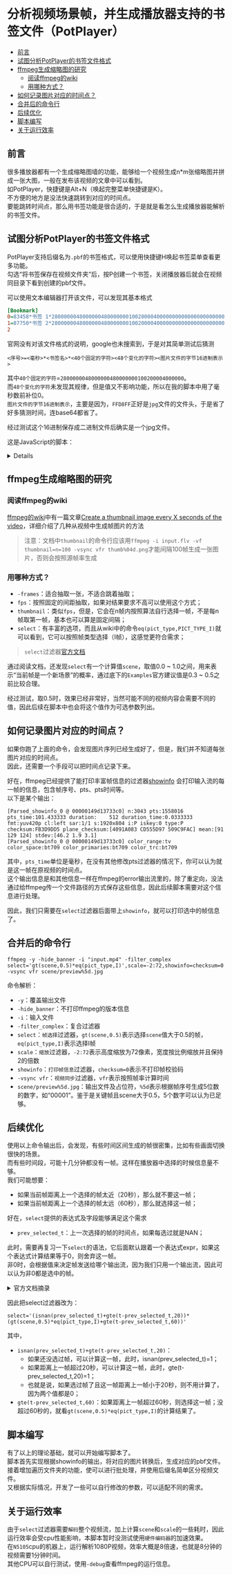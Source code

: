 # 分析视频场景帧，并生成播放器支持的书签文件（PotPlayer）

- [前言](#前言)
- [试图分析PotPlayer的书签文件格式](#试图分析potplayer的书签文件格式)
- [ffmpeg生成缩略图的研究](#ffmpeg生成缩略图的研究)
  - [阅读ffmpeg的wiki](#阅读ffmpeg的wiki)
  - [用哪种方式？](#用哪种方式)
- [如何记录图片对应的时间点？](#如何记录图片对应的时间点)
- [合并后的命令行](#合并后的命令行)
- [后续优化](#后续优化)
- [脚本编写](#脚本编写)
- [关于运行效率](#关于运行效率)
 
## 前言

很多播放器都有一个生成缩略图墙的功能，能够给一个视频生成n*m张缩略图并拼成一张大图，一般在发布该视频的文章中可以看到。  
如PotPlayer，快捷键是Alt+N（唤起完整菜单快捷键是K）。  
不方便的地方是没法快速跳转到对应的时间点。  
要能跳转时间点，那么用书签功能是很合适的，于是就是看怎么生成播放器能解析的书签文件。

## 试图分析PotPlayer的书签文件格式

PotPlayer支持后缀名为`.pbf`的书签格式，可以使用快捷键H唤起书签菜单查看更多功能。  
勾选“将书签保存在视频文件夹”后，按P创建一个书签，关闭播放器后就会在视频同目录下看到创建的pbf文件。

可以使用文本编辑器打开该文件，可以发现其基本格式

```ini
[Bookmark]
0=83458*书签 1*2800000048000000480000000100200004000000000000000000000000000000000000000000000000083458FFD8FFE000104A46494600010.....
1=87750*书签 2*2800000048000000480000000100200004000000000000000000000000000000000000000000000000087750FFD8FFE000104A46494600010.....
2
```

官网没有对该文件格式的说明，google也未搜索到，于是对其简单测试后猜测

```
<序号>=<毫秒>*<书签名>*<40个固定的字符><48个变化的字符><图片文件的字节16进制表示>
```

其中`40个固定的字符`=`2800000048000000480000000100200004000000`。  
而`48个变化的字符`未发现其规律，但是值又不影响功能，所以在我的脚本中用了毫秒数前补位0。  
`图片文件的字节16进制表示`，主要是因为，`FFD8FF`正好是`jpg`文件的文件头，于是省了好多猜测时间，连base64都省了。

经过测试这个16进制保存成二进制文件后确实是一个jpg文件。

这是JavaScript的脚本：
<details>

```javascript
const fs = require('fs');
/**
 * 将16进制或二进制表示的字节码转成Uint8Array，如"FF02"转成[0xff, 0x02]
 * @param {String} str 
 * @param {16|2} radix 
 * @returns {Uint8Array}
 */
function str2bin(str, radix = 16) {
    if (radix != 16 && radix != 2) throw new Error('radix must be 16 or 2');
    let padNum = radix == 16 ? 2 : 8;
    if (str.length / padNum % 1 != 0) throw new Error('str length must be multiple of ' + padNum);
    bufferDecode = [];
    for (let i = 0; i < str.length; i += padNum) {
        let byte2 = str.substring(i, i + padNum);
        let b = parseInt(byte2, radix);
        bufferDecode.push(b);
    }
    return Uint8Array.from(bufferDecode);
}

/**
 * 
 * @param {String} str 
 * @param {String} filepath 
 * @returns {Promise}
 */
function hexstr2file(str, filepath) {
    let bufs = str2bin(str);
    return new Promise((resolve, reject) => {
        fs.createWriteStream(filepath).write(bufs, (err) => {
            if (err) {
                reject(err);
            } else {
                resolve();
            }
        });
    })
}

hexstr2file("FFD8FF....","path/to/file.jpg");
```
</details>

## ffmpeg生成缩略图的研究

### 阅读ffmpeg的wiki

[ffmpeg的wiki](https://trac.ffmpeg.org/wiki)中有一篇文章[Create a thumbnail image every X seconds of the video](https://trac.ffmpeg.org/wiki/Create%20a%20thumbnail%20image%20every%20X%20seconds%20of%20the%20video)，详细介绍了几种从视频中生成帧图片的方法

> 注意：文档中`thumbnail`的命令行应该用`ffmpeg -i input.flv -vf thumbnail=n=100 -vsync vfr thumb%04d.png`才能间隔100帧生成一张图片，否则会按照源帧率生成

### 用哪种方式？

- `-frames`：适合抽取一张，不适合跳着抽取；
- `fps`：按照固定的间距抽取，如果对结果要求不高可以使用这个方式；
- `thumbnail`：类似`fps`，但是，它会在n帧内按照算法自行选择一帧，不是每n帧取第一帧，基本也可以算是固定间隔；
- `select`：有丰富的选项，而且从wiki中的命令`eq(pict_type,PICT_TYPE_I)`就可以看到，它可以按照帧类型选择（I帧），这感觉更符合需求；

> `select`过滤器[官方文档](https://ffmpeg.org/ffmpeg-filters.html#select_002c-aselect)

通过阅读文档，还发现`select`有一个计算值`scene`，取值0.0 ~ 1.0之间，用来表示“当前帧是一个新场景”的概率，通过底下的`Examples`官方建议值是0.3 ~ 0.5之前比较合理。

经过测试，取0.5时，效果已经非常好，当然可能不同的视频内容会需要不同的值，因此后续在脚本中也会将这个值作为可选参数列出。

## 如何记录图片对应的时间点？

如果你跑了上面的命令，会发现图片序列已经生成好了，但是，我们并不知道每张图片对应的时间点。  
因此，还需要一个手段可以把时间点记录下来。

好在，ffmpeg已经提供了能打印丰富帧信息的过滤器[showinfo](https://ffmpeg.org/ffmpeg-filters.html#showinfo)
会打印输入流的每一帧的信息，包含帧序号、pts、pts时间等。  
以下是某个输出：
```
[Parsed_showinfo_0 @ 00000149d13733c0] n:3043 pts:1558016 pts_time:101.433333 duration:    512 duration_time:0.0333333 fmt:yuv420p cl:left sar:1/1 s:1920x804 i:P iskey:0 type:P checksum:FB3D9DD5 plane_checksum:[4091A083 CD555D97 509C9FAC] mean:[91 129 124] stdev:[46.2 1.9 3.1]
[Parsed_showinfo_0 @ 00000149d13733c0] color_range:tv color_space:bt709 color_primaries:bt709 color_trc:bt709
```

其中，`pts_time`单位是毫秒，在没有其他修改pts过滤器的情况下，你可以认为就是这一帧在原视频的时间点。  
这个输出信息是和其他信息一样在ffmpeg的error输出流里的，除了重定向，没法通过给ffmpeg传一个文件路径的方式保存这些信息，因此后续脚本需要对这个信息进行处理。

因此，我们只需要在`select`过滤器后面带上`showinfo`，就可以打印选中的帧信息了。

## 合并后的命令行

```
ffmpeg -y -hide_banner -i "input.mp4" -filter_complex select='gt(scene,0.5)*eq(pict_type,I)',scale=-2:72,showinfo=checksum=0 -vsync vfr scene/preview%5d.jpg
```

命令解析：

- `-y`：覆盖输出文件
- `-hide_banner`：不打印ffmpeg的版本信息
- `-i`：输入文件
- `-filter_complex`：复合过滤器
- `select`：`帧选择`过滤器，`gt(scene,0.5)`表示选择`scene`值大于0.5的帧，`eq(pict_type,I)`表示选择I帧
- `scale`：`缩放`过滤器，`-2:72`表示高度缩放为72像素，宽度按比例缩放并且保持2的倍数
- `showinfo`：`打印帧信息`过滤器，`checksum=0`表示不打印帧校验码
- `-vsync vfr`：`视频同步`过滤器，`vfr`表示按照帧率计算时间
- `scene/preview%5d.jpg`：输出文件及占位符，`%5d`表示根据帧序号生成5位数的数字，如“00001”。鉴于是关键帧且scene大于0.5，5个数字可以认为已足够。


## 后续优化

使用以上命令输出后，会发现，有些时间区间生成的帧很密集，比如有些画面切换很快的场景。  
而有些时间段，可能十几分钟都没有一帧。这样在播放器中选择的时候信息量不够。  
我们可能想要：

- 如果当前帧距离上一个选择的帧太近（20秒），那么就不要这一帧；
- 如果当前帧距离上一个选择的帧太远（60秒），那么就选择这一帧；

好在，`select`提供的表达式及字段能够满足这个需求

- `prev_selected_t`：上一次选择的帧的时间点，如果每选过就是NAN；
  
此时，需要再复习一下`select`的语法，它后面默认跟着一个表达式expr，如果这个表达式计算结果等于0，则舍弃这一帧。  
非0时，会根据值来决定帧发送给哪个输出流，因为我们只用一个输出流，因此可以认为非0都是选中的帧。

<details>
<summary>官方文档摘录</summary>

This filter accepts the following options:

expr, e
Set expression, which is evaluated for each input frame.

If the expression is evaluated to zero, the frame is discarded.

If the evaluation result is negative or NaN, the frame is sent to the first output; otherwise it is sent to the output with index ceil(val)-1, assuming that the input index starts from 0.

For example a value of 1.2 corresponds to the output with index ceil(1.2)-1 = 2-1 = 1, that is the second output.

outputs, n
Set the number of outputs. The output to which to send the selected frame is based on the result of the evaluation. Default value is 1.

</details>

因此把select过滤器改为：
```
select='(isnan(prev_selected_t)+gte(t-prev_selected_t,20))*(gt(scene,0.5)*eq(pict_type,I)+gte(t-prev_selected_t,60))' 
```
其中，
- `isnan(prev_selected_t)+gte(t-prev_selected_t,20)`：
  - 如果还没选过帧，可以计算这一帧，此时，isnan(prev_selected_t)=1；
  - 如果距离上一帧超过20秒，可以计算这一帧，此时，gte(t-prev_selected_t,20)=1；
  - 也就是说，如果选过帧了且这一帧距离上一帧小于20秒，则不用计算了，因为两个值都是0；
- `gte(t-prev_selected_t,60)`：如果距离上一帧超过60秒，则选择这一帧；没超过60秒的，就看`gt(scene,0.5)*eq(pict_type,I)`的计算结果了。

## 脚本编写

有了以上的理论基础，就可以开始编写脚本了。  
脚本首先实现根据showinfo的输出，将对应的图片转换后，生成对应的pbf文件。  
接着增加遍历文件夹的功能，使可以进行批处理，并使用后缀名简单区分视频文件。  
又根据实际情况，开发了一些可以自行修改的参数，可以适配不同的需求。  

## 关于运行效率

由于`select`过滤器需要`解码`整个视频流，加上计算`scene`和`scale`的一些耗时，因此运行效率会受cpu性能影响，本脚本暂时没测试使用`硬件编码器`的加速效果。  
在`N5105`cpu的机器上，运行解析1080P视频，效率大概是8倍速，也就是8分钟的视频需要1分钟时间。  
其他CPU可以自行测试，使用`-debug`查看ffmpeg的运行信息。
